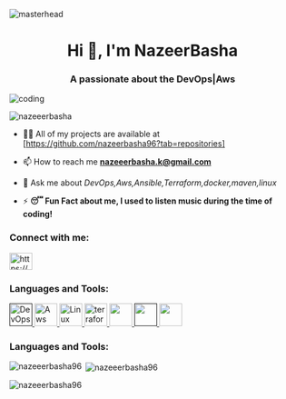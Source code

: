 ![masterhead](https://diceanalytics.pk/wp-content/uploads/2019/04/1450.jpg)
<h1 align="center">Hi 👋, I'm NazeerBasha</h1>
<h3 align="center">A passionate about the DevOps|Aws</h3>
<img align="center" alt="coding" hegiht= "50" with="50" src="https://www.contrastsecurity.com/hs-fs/hubfs/images/DevOps%20Solutions/devops-cs-way.gif?width=1983&name=devops-cs-way.gif">

<p align="left"> <img src="https://komarev.com/ghpvc/?username=nazeeerbasha96&label=Profile%20views&color=0e75b6&style=flat" alt="nazeeerbasha" /> </p>

- 👨‍💻 All of my projects are available at [https://github.com/nazeerbasha96?tab=repositories]

- 📫 How to reach me **nazeeerbasha.k@gmail.com**
- 💬 Ask me about **DevOps,Aws,Ansible,Terraform*,docker,maven,linux*
- ⚡  **😴 Fun Fact about me, I used to listen music during the time of coding!**

<h3 align="bottom">Connect with me:</h3>
<p align="left">
<a href="https://www.linkedin.com/in/nazeer-basha-99927b256/" target="blank"><img align="center" src="https://raw.githubusercontent.com/rahuldkjain/github-profile-readme-generator/master/src/images/icons/Social/linked-in-alt.svg" alt="https://www.linkedin.com/in/nazeer-basha-99927b256/" height="30" width="40" /></a>
<h3 align="bottom">Languages and Tools:</h3>
<p align="left"> <a href="" target="_blank" rel="noreferrer"> <img src="https://www.edureka.co/blog/wp-content/uploads/2019/06/DevOps-Tools-DevOps-Tutorial-Edureka-1.png" alt="DevOps" width="40" height="40"/> </a> <a href="https://aws.amazon.com/" target="_blank" rel="noreferrer"> <img src="https://upload.wikimedia.org/wikipedia/commons/5/5c/AWS_Simple_Icons_AWS_Cloud.svg" alt="Aws" width="40" height="40"/> </a>
<a href="https://www.linux.org/" target="_blank" rel="noreferrer"> <img src="https://upload.wikimedia.org/wikipedia/commons/thumb/3/35/Tux.svg/800px-Tux.svg.png" alt="Linux" width="40" height="40"/> 
</a> <a href="https://www.terraform.io/" target="" rel="noreferrer"> <img src="https://upload.wikimedia.org/wikipedia/commons/thumb/0/04/Terraform_Logo.svg/1920px-Terraform_Logo.svg.png" alt="terraform" width="40" height="40"/> </a> <a href="https://www.docker.com/" target="_blank" rel="noreferrer"> <img src="https://upload.wikimedia.org/wikipedia/en/thumb/f/f4/Docker_logo.svg/1920px-Docker_logo.svg.png" a"lt="docker" width="40" height="40"/> </a> <a href="" target="_blank" rel="noreferrer"> <img src="" alt="" width="40" height="40"/> </a> <a href=" target="_blank" rel="noreferrer"> <img src="" alt="" width="40" height="40"/> </a> </p>


</p>

<h3 align="left">Languages and Tools:</h3>


<p><img align="left" src="https://github-readme-stats.vercel.app/api/top-langs?username=nazeeerbasha&show_icons=true&locale=en&layout=compact" alt="nazeeerbasha96" /></p>

<p>&nbsp;<img align="center" src="" alt="nazeeerbasha96" /></p>

<p><img align="center" src="" alt="nazeeerbasha96" /></p>
